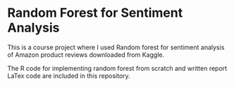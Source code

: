 # Random Forest for Sentiment Analysis

This is a course project where I used Random forest for sentiment analysis of Amazon product reviews downloaded from Kaggle.

The R code for implementing random forest from scratch and written report LaTex code are included in this repository.
